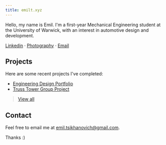 ```yaml
---
title: emilt.xyz
---
```

Hello, my name is Emil. I'm a first-year Mechanical Engineering student at the University of Warwick, with an interest in automotive design and development.

[Linkedin](https://www.linkedin.com/in/emil-tsikhanovich-8654031b0/) · [Photography](https://sites.google.com/view/emilphotos/home) · [Email](https://mailto:emil.tsikhanovich@gmail.com)

## Projects

Here are some recent projects I've completed:

- [Engineering Design Portfolio](projects/Engineering%20Design%20Portfolio.md)
- [Truss Tower Group Project](projects/Truss%20Tower%20Group%20Project.md)

>[View all](tags/projects)

## Contact

Feel free to email me at [emil.tsikhanovich@gmail.com](https://mailto:emil.tsikhanovich@gmail.com).

Thanks :)


